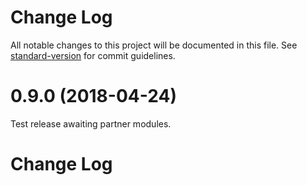 # Change Log

All notable changes to this project will be documented in this file. See [standard-version](https://github.com/conventional-changelog/standard-version) for commit guidelines.

<a name="0.9.0"></a>
# 0.9.0 (2018-04-24)
Test release awaiting partner modules.


# Change Log
